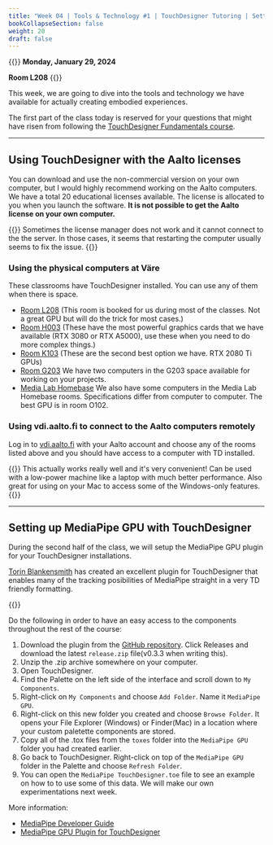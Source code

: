 ```yaml
---
title: "Week 04 | Tools & Technology #1 | TouchDesigner Tutoring | Setting Up MediaPipe"
bookCollapseSection: false
weight: 20
draft: false
---
```


{{<hint info>}}
**Monday, January 29, 2024**

**Room L208**
{{</hint>}}

This week, we are going to dive into the tools and technology we have available for actually creating embodied experiences.

The first part of the class today is reserved for your questions that might have risen from following the [TouchDesigner Fundamentals course](https://learn.derivative.ca/courses/100-fundamentals/).

---

## Using TouchDesigner with the Aalto licenses

You can download and use the non-commercial version on your own computer, but I would highly recommend working on the Aalto computers. We have a total 20 educational licenses available. The license is allocated to you when you launch the software. **It is not possible to get the Aalto license on your own computer.**

{{<hint warning>}}
Sometimes the license manager does not work and it cannot connect to the the server. In those cases, it seems that restarting the computer usually seems to fix the issue.
{{</hint>}}

### Using the physical computers at Väre

These classrooms have TouchDesigner installed. You can use any of them when there is space.

- [Room L208](https://booking.aalto.fi/onlinekalenteri/aaltobooking/?kt=tila%2C39790&laji=IT-luokka&sijainti=R028&ctila=28138) (This room is booked for us during most of the classes. Not a great GPU but will do the trick for most cases.)
- [Room H003](https://booking.aalto.fi/onlinekalenteri/aaltobooking/?kt=tila%2C39790&laji=IT-luokka&sijainti=R028&ctila=28766) (These have the most powerful graphics cards that we have available (RTX 3080 or RTX A5000), use these when you need to do more complex things.)
- [Room K103](https://booking.aalto.fi/onlinekalenteri/aaltobooking/?kt=tila%2C39790&laji=Pajat+ja+piirustussalit&sijainti=R028&ctila=28174) (These are the second best option we have. RTX 2080 Ti GPUs)
- [Room G203](https://booking.aalto.fi/onlinekalenteri/aaltobooking/?kt=tila%2C39790&laji=Luokka&sijainti=R028&ctila=28139) We have two computers in the G203 space available for working on your projects.
- [Media Lab Homebase]() We also have some computers in the Media Lab Homebase rooms. Specifications differ from computer to computer. The best GPU is in room O102.

### Using vdi.aalto.fi to connect to the Aalto computers remotely

Log in to [vdi.aalto.fi](https://vdi.aalto.fi/) with your Aalto account and choose any of the rooms listed above and you should have access to a computer with TD installed.

{{<hint info>}}
This actually works really well and it's very convenient! Can be used with a low-power machine like a laptop with much better performance. Also great for using on your Mac to access some of the Windows-only features.
{{</hint>}}

---

## Setting up MediaPipe GPU with TouchDesigner

During the second half of the class, we will setup the MediaPipe GPU plugin for your TouchDesigner installations.

[Torin Blankensmith](https://www.torinblankensmith.com/) has created an excellent plugin for TouchDesigner that enables many of the tracking posibilities of MediaPipe straight in a very TD friendly formatting.

{{<youtube Cx4Ellaj6kk>}}

Do the following in order to have an easy access to the components throughout the rest of the course:

1. Download the plugin from the [GitHub repository](https://github.com/torinmb/mediapipe-touchdesigner). Click Releases and download the latest `release.zip` file(v0.3.3 when writing this).
2. Unzip the .zip archive somewhere on your computer.
3. Open TouchDesigner.
4. Find the Palette on the left side of the interface and scroll down to `My Components`.
5. Right-click on `My Components` and choose `Add Folder`. Name it `MediaPipe GPU`.
6. Right-click on this new folder you created and choose `Browse Folder`. It opens your File Explorer (Windows) or Finder(Mac) in a location where your custom paletette components are stored.
7. Copy all of the .tox files from the `toxes` folder into the `MediaPipe GPU` folder you had created earlier.
8. Go back to TouchDesigner. Right-click on top of the `MediaPipe GPU` folder in the Palette and choose `Refresh Folder`.
9. You can open the `MediaPipe TouchDesigner.toe` file to see an example on how to to use some of this data. We will make our own experimentations next week.

More information:

- [MediaPipe Developer Guide](https://developers.google.com/mediapipe)
- [MediaPipe GPU Plugin for TouchDesigner](https://github.com/torinmb/mediapipe-touchdesigner)
